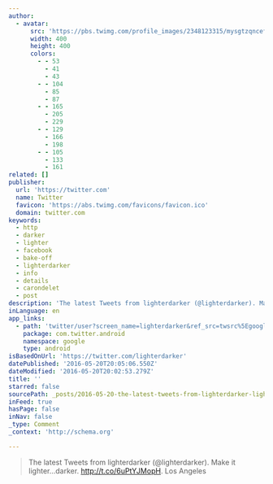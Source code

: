 ```yaml
---
author:
  - avatar:
      src: 'https://pbs.twimg.com/profile_images/2348123315/mysgtzqncef6ndgbzmk4_400x400.jpeg'
      width: 400
      height: 400
      colors:
        - - 53
          - 41
          - 43
        - - 104
          - 85
          - 87
        - - 165
          - 205
          - 229
        - - 129
          - 166
          - 198
        - - 105
          - 133
          - 161
related: []
publisher:
  url: 'https://twitter.com'
  name: Twitter
  favicon: 'https://abs.twimg.com/favicons/favicon.ico'
  domain: twitter.com
keywords:
  - http
  - darker
  - lighter
  - facebook
  - bake-off
  - lighterdarker
  - info
  - details
  - carondelet
  - post
description: 'The latest Tweets from lighterdarker (@lighterdarker). Make it lighter...darker. http://t.co/6uPtYJMopH. Los Angeles'
inLanguage: en
app_links:
  - path: 'twitter/user?screen_name=lighterdarker&ref_src=twsrc%5Egoogle%7Ctwcamp%5Eandroidseo%7Ctwgr%5Eprofile'
    package: com.twitter.android
    namespace: google
    type: android
isBasedOnUrl: 'https://twitter.com/lighterdarker'
datePublished: '2016-05-20T20:05:06.550Z'
dateModified: '2016-05-20T20:02:53.279Z'
title: ''
starred: false
sourcePath: _posts/2016-05-20-the-latest-tweets-from-lighterdarker-lighterdarker-make.md
inFeed: true
hasPage: false
inNav: false
_type: Comment
_context: 'http://schema.org'

---
```

> The latest Tweets from lighterdarker (@lighterdarker). Make it lighter...darker. http://t.co/6uPtYJMopH. Los Angeles